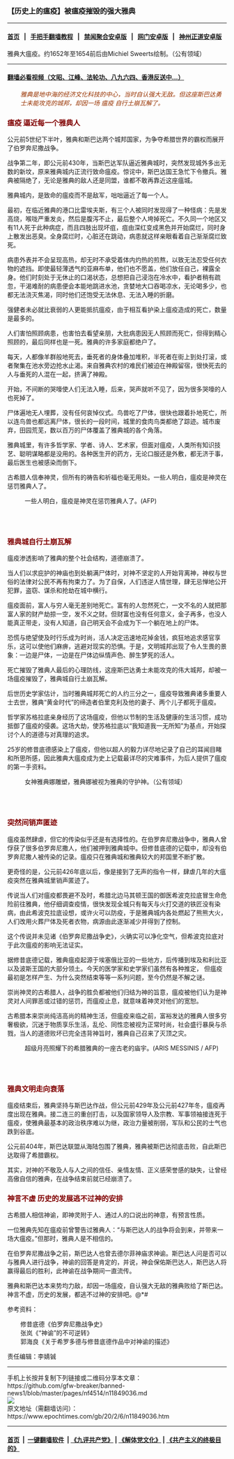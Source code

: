 ### 【历史上的瘟疫】被瘟疫摧毁的强大雅典
------------------------

#### [首页](https://github.com/gfw-breaker/banned-news1/blob/master/README.md) &nbsp;&nbsp;|&nbsp;&nbsp; [手把手翻墙教程](https://github.com/gfw-breaker/guides/wiki) &nbsp;&nbsp;|&nbsp;&nbsp; [禁闻聚合安卓版](https://github.com/gfw-breaker/bn-android) &nbsp;&nbsp;|&nbsp;&nbsp; [网门安卓版](https://github.com/oGate2/oGate) &nbsp;&nbsp;|&nbsp;&nbsp; [神州正道安卓版](https://github.com/SzzdOgate/update) 



<div><img alt="" class="aligncenter wp-post-image" src="https://i.epochtimes.com/assets/uploads/2019/11/Plague_in_an_Ancient_City_LACMA_AC1997.10.1_1_of_2-600x400.jpg"/>
<div class="imgtxt caption">
 雅典大瘟疫。约1652年至1654前后由Michiel Sweerts绘制。（公有领域）
</div></div><hr/>

#### [翻墙必看视频（文昭、江峰、法轮功、八九六四、香港反送中...）](https://github.com/gfw-breaker/banned-news1/blob/master/pages/link3.md)

<div><p style="padding-left: 30px;">
 <span style="color: #993300;">
  <em>
   雅典是地中海的经济文化科技的中心，当时自认强大无敌。但这座斯巴达勇士未能攻克的城邦，却因一场
   <ok href="https://www.epochtimes.com/gb/tag/%E7%98%9F%E7%96%AB.html">
    瘟疫
   </ok>
   自行土崩瓦解了。
  </em>
 </span>
</p>
<h3>
 <span style="color: #800000;">
  <ok href="https://www.epochtimes.com/gb/tag/%E7%98%9F%E7%96%AB.html">
   瘟疫
  </ok>
  逼近每一个雅典人
 </span>
</h3>
<p>
 公元前5世纪下半叶，雅典和斯巴达两个城邦国家，为争夺希腊世界的霸权而展开了伯罗奔尼撒战争。
</p>
<p>
 战争第二年，即公元前430年，当斯巴达军队逼近雅典城时，突然发现城外多出无数的新坟，原来雅典城内正流行致命瘟疫。惊诧中，斯巴达国王急忙下令撤兵。雅典被隔绝了，无论是雅典的敌人还是同盟，谁都不敢再靠近这座瘟城。
</p>
<p>
 雅典城内，是致命的瘟疫而不是敌军，咄咄逼近了每一个人。
</p>
<p>
 最初，在临近雅典的港口比雷埃夫斯，有三个人被同时发现得了一种怪病：先是发高烧，喉咙严重发炎，然后是腹泻不止，最后整个人垮掉死亡。不久同一个地区又有11人死于此种病症，而且四肢出现坏疽，疽由深红变成黑色并开始腐烂，同时身上散发出恶臭。全身腐烂时，心脏还在跳动，病患就这样亲眼看着自己渐渐腐烂致死。
</p>
<p>
 病患外表并不会呈现高热，却无时不承受着体内灼热的煎熬，以致无法忍受任何衣物的遮挡。即使最轻薄透气的亚麻布单，他们也不愿盖，他们放任自己，裸露全身。他们时刻处于无休止的口渴状态，总想把自己浸泡在冷水中，看护者稍有疏忽，干渴难耐的病患便会本能地跳进水池，贪婪地大口吞喝凉水，无论喝多少，也都无法浇灭焦渴，同时他们还饱受无法休息、无法入睡的折磨。
</p>
<p>
 强健者未必就比衰弱的人更能抵抗瘟疫，由于相互看护染上瘟疫造成的死亡，数量是最多的。
</p>
<p>
 人们害怕照顾病患，也害怕去看望亲朋，大批病患因无人照顾而死亡，但得到精心照顾的，最后同样也是一死。雅典的许多家庭都绝户了。
</p>
<p>
 每天，人都像羊群般地死去，垂死者的身体叠加堆积，半死者在街上到处打滚，或者聚集在池水旁边抢水止渴。来自雅典农村的难民们被迫在神殿留宿，很快死去的人与垂死的人混在一起，挤满了神殿。
</p>
<p>
 开始，不间断的哭嚎使人们无法入睡，后来，哭声就听不见了，因为很多哭嚎的人也死掉了。
</p>
<p>
 尸体遍地无人埋葬，没有任何哀悼仪式。鸟兽吃了尸体，很快也跟着扑地死亡，所以连鸟兽也都远离尸体，很长的一段时间，城里的食肉鸟类都绝了踪迹。城市废弃，田园荒芜，数以百万的尸体覆盖了雅典城的各个角落。
</p>
<p>
 雅典城里，有许多哲学家、学者、诗人、艺术家，但面对瘟疫，人类所有知识技艺、聪明谋略都是没用的。各种医生开的药方，无论口服还是外敷，都无济于事，最后医生也被感染而倒下。
</p>
<p>
 古希腊人信奉神灵，但所有的祷告和祈福也毫无用处。一些人明白，瘟疫是神灵在惩罚雅典人了。
</p>
<figure class="wp-caption aligncenter" id="attachment_6944351" style="width: 600px">
 <ok href="http://i.epochtimes.com/assets/uploads/2010/05/1005282328391898.jpg">
  <img alt="" class="wp-image-6944351 size-large" src="http://i.epochtimes.com/assets/uploads/2010/05/1005282328391898-600x400.jpg"/>
 </ok>
 <br/><figcaption class="wp-caption-text">
  一些人明白，瘟疫是神灵在惩罚雅典人了。(AFP)
 </figcaption><br/>
</figure><br/>
<h3>
 <span style="color: #800000;">
  雅典城自行土崩瓦解
 </span>
</h3>
<p>
 瘟疫渗透影响了雅典的整个社会结构，道德崩溃了。
</p>
<p>
 当人们以求庇护的神庙也到处躺满尸体时，对神不坚定的人开始背离神，神权与世俗的法律对公民不再有拘束力了。为了自保，人们违逆人情世理，肆无忌惮地公开犯罪，盗窃、谋杀和抢劫在城中横行。
</p>
<p>
 瘟疫面前，富人与穷人毫无差别地死亡。富有的人忽然死亡，一文不名的人就把那富人家的财产劫掠一空，发不义之财。但财富也没有任何意义，金子再多，也没人能真正带走，没有人知道，自己明天会不会成为下一个躺在地上的尸体。
</p>
<p>
 恐慌与绝望使及时行乐成为时尚，活人决定迅速地花掉金钱，疯狂地追求感官享乐，这可以使他们麻痹，逃避对现实的恐惧。于是，文明城邦出现了令人生畏的景象：一边是尸体，一边是在尸体边纵情声色、醉生梦死的活人。
</p>
<p>
 死亡摧毁了雅典人最后的心理防线，这座斯巴达勇士未能攻克的伟大城邦，却被一场瘟疫摧毁了，雅典城自行土崩瓦解。
</p>
<p>
 后世历史学家估计，当时雅典城邦死亡的人约三分之一，瘟疫导致雅典诸多重要人士去世，雅典“黄金时代”的缔造者伯里克利及他的妻子、两个儿子都死于瘟疫。
</p>
<p>
 哲学家苏格拉底亲身经历了这场瘟疫，但他以节制的生活及健康的生活习惯，成功抵御了瘟疫的侵袭。这场大劫，使苏格拉底以“我知道我一无所知”为基点，开始探讨个人的道德与对真理的追求。
</p>
<p>
 25岁的修昔底德感染上了瘟疫，但他以超人的毅力详尽地记录了自己的耳闻目睹和所思所感，因此雅典大瘟疫成为史上记载最详尽的灾难事件，为后人提供了瘟疫的第一手资料。
</p>
<figure class="wp-caption aligncenter" id="attachment_6951026" style="width: 449px">
 <ok href="http://i.epochtimes.com/assets/uploads/2010/06/1006031015032158.jpg">
  <img alt="" class="wp-image-6951026 size-full" src="http://i.epochtimes.com/assets/uploads/2010/06/1006031015032158.jpg"/>
 </ok>
 <br/><figcaption class="wp-caption-text">
  女神雅典娜雕塑，雅典娜被视为雅典的守护神。（公有领域）
 </figcaption><br/>
</figure><br/>
<h3>
 <span style="color: #800000;">
  突然间销声匿迹
 </span>
</h3>
<p>
 瘟疫虽然肆虐，但它的传染似乎还是有选择性的。在伯罗奔尼撒战争中，雅典人曾俘获了很多伯罗奔尼撒人，他们被押到雅典城中。但修昔底德的记载中，却没有伯罗奔尼撒人被传染的记录。瘟疫只在雅典城和雅典较大的邦国里不断扩散。
</p>
<p>
 更奇怪的是，公元前426年底以后，像是接到了无声的指令一样，肆虐几年的大瘟疫突然在雅典城里销声匿迹了。
</p>
<p>
 传说当人们对瘟疫都畏避不及时，希腊北边马其顿王国的御医希波克拉底冒生命危险前往雅典，他仔细调查疫情，很快发现全城只有每天与火打交道的铁匠没有染病，由此希波克拉底设想，或许火可以防疫，于是雅典城内各处燃起了熊熊大火，人们改用火葬尸体及死者衣物，病源由此逐渐减少并得到了控制。
</p>
<p>
 这个传说并未见诸《伯罗奔尼撒战争史》，火确实可以净化空气，但希波克拉底对于此次瘟疫的影响无法证实。
</p>
<p>
 据修昔底德记载，雅典瘟疫起源于埃塞俄比亚的一些地方，后传播到埃及和利比亚以及波斯王国的大部分领土。今天的医学家和史学家们虽然有各种推定， 但瘟疫最初是怎样产生、为什么突然结束等等一系列问题，至今仍然是不解之谜。
</p>
<p>
 崇尚神灵的古希腊人，战争的胜负都被他们归结为神的旨意，瘟疫被他们认为是神灵对人间罪恶或过错的惩罚，而瘟疫止息，就意味着神灵对他们的宽恕。
</p>
<p>
 古希腊本来崇尚纯洁高尚的精神生活，但瘟疫来临之前，富裕发达的雅典人很多穷奢极欲，沉迷于物质享乐生活，乱伦、同性恋被视为正常时尚，社会盛行暴戾与杀戮，当人的道德败坏已完全违背神旨时，雅典自己召来了灭顶之灾。
</p>
<figure class="wp-caption aligncenter" id="attachment_6586209" style="width: 600px">
 <ok href="http://i.epochtimes.com/assets/uploads/2012/05/1205111150362519.jpg">
  <img alt="" class="wp-image-6586209 size-large" src="http://i.epochtimes.com/assets/uploads/2012/05/1205111150362519-600x400.jpg"/>
 </ok>
 <br/><figcaption class="wp-caption-text">
  超级月亮照耀下的希腊雅典的一座古老的庙宇。(ARIS MESSINIS / AFP)
 </figcaption><br/>
</figure><br/>
<h3>
 <span style="color: #800000;">
  雅典文明走向衰落
 </span>
</h3>
<p>
 瘟疫结束后，雅典坚持与斯巴达作战，但公元前429年及公元前427年冬，瘟疫再度出现在雅典。接二连三的重创打击，以及国家领导人及宗教、军事领袖接连死于瘟疫，使雅典最基本的政治秩序难以为继，政治力量被削弱，军队和公民的士气也跌到谷底。
</p>
<p>
 公元前404年，斯巴达联盟从海陆包围了雅典，雅典被斯巴达彻底击败，自此斯巴达取得了希腊霸权。
</p>
<p>
 其实，对神的不敬及人与人之间的信任、亲情友情、正义感荣誉感的缺失，让曾经高傲自信的雅典，在战争结束前就已经崩溃了。
</p>
<h3>
 <span style="color: #800000;">
  神言不虚 历史的发展逃不过神的安排
 </span>
</h3>
<p>
 古希腊人相信神谕，即神灵附于人、通过人的口说出的神意，有预言性质。
</p>
<p>
 一位雅典先知在瘟疫前曾警告过雅典人：“与斯巴达人的战争将会到来，并带来一场大瘟疫。”但那时，雅典人是不相信的。
</p>
<p>
 在伯罗奔尼撒战争之前，斯巴达人也曾去德尔菲神庙求神谕。斯巴达人问是否可以与雅典人进行战争，神谕的回答是肯定的，并说，神会保佑斯巴达人，斯巴达人将赢得最后的胜利，此神谕在战争期间一直流传。
</p>
<p>
 雅典和斯巴达本来势均力敌，却因一场瘟疫，自认强大无敌的雅典败给了斯巴达。神言不虚，历史的发展，都逃不过神的安排吧。@*#
</p>
<p>
 参考资料：
</p>
<p style="padding-left: 30px;">
 修昔底德《伯罗奔尼撒战争史》
 <br/>
 张岚《“神谕”的不可逆转》
 <br/>
 郭海良《关于希罗多德与修昔底德作品中对神谕的描述》
</p>
<p>
 责任编辑：李婧铖
</p>
</div>
<hr/>
手机上长按并复制下列链接或二维码分享本文章：<br/>
https://github.com/gfw-breaker/banned-news1/blob/master/pages/nf4514/n11849036.md <br/>
<a href='https://github.com/gfw-breaker/banned-news1/blob/master/pages/nf4514/n11849036.md'><img src='https://github.com/gfw-breaker/banned-news1/blob/master/pages/nf4514/n11849036.md.png'/></a> <br/>
原文地址（需翻墙访问）：https://www.epochtimes.com/gb/20/2/6/n11849036.htm


------------------------
#### [首页](https://github.com/gfw-breaker/banned-news1/blob/master/README.md) &nbsp;|&nbsp; [一键翻墙软件](https://github.com/gfw-breaker/nogfw/blob/master/README.md) &nbsp;| [《九评共产党》](https://github.com/gfw-breaker/9ping.md/blob/master/README.md#九评之一评共产党是什么) | [《解体党文化》](https://github.com/gfw-breaker/jtdwh.md/blob/master/README.md) | [《共产主义的终极目的》](https://github.com/gfw-breaker/gczydzjmd.md/blob/master/README.md)


<img src='http://gfw-breaker.win/banned-news/pages/nf4514/n11849036.md' width='0px' height='0px'/>
